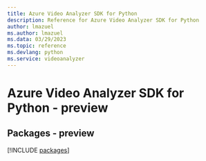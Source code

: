 ```yaml
---
title: Azure Video Analyzer SDK for Python
description: Reference for Azure Video Analyzer SDK for Python
author: lmazuel
ms.author: lmazuel
ms.data: 03/29/2023
ms.topic: reference
ms.devlang: python
ms.service: videoanalyzer
---
```

# Azure Video Analyzer SDK for Python - preview
## Packages - preview
[!INCLUDE [packages](video-analyzer-index.md)]